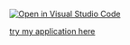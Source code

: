 [![Open in Visual Studio Code](https://classroom.github.com/assets/open-in-vscode-f059dc9a6f8d3a56e377f745f24479a46679e63a5d9fe6f495e02850cd0d8118.svg)](https://classroom.github.com/online_ide?assignment_repo_id=7079364&assignment_repo_type=AssignmentRepo)

[try my application here](https://csb-4khmj6.netlify.app/)
